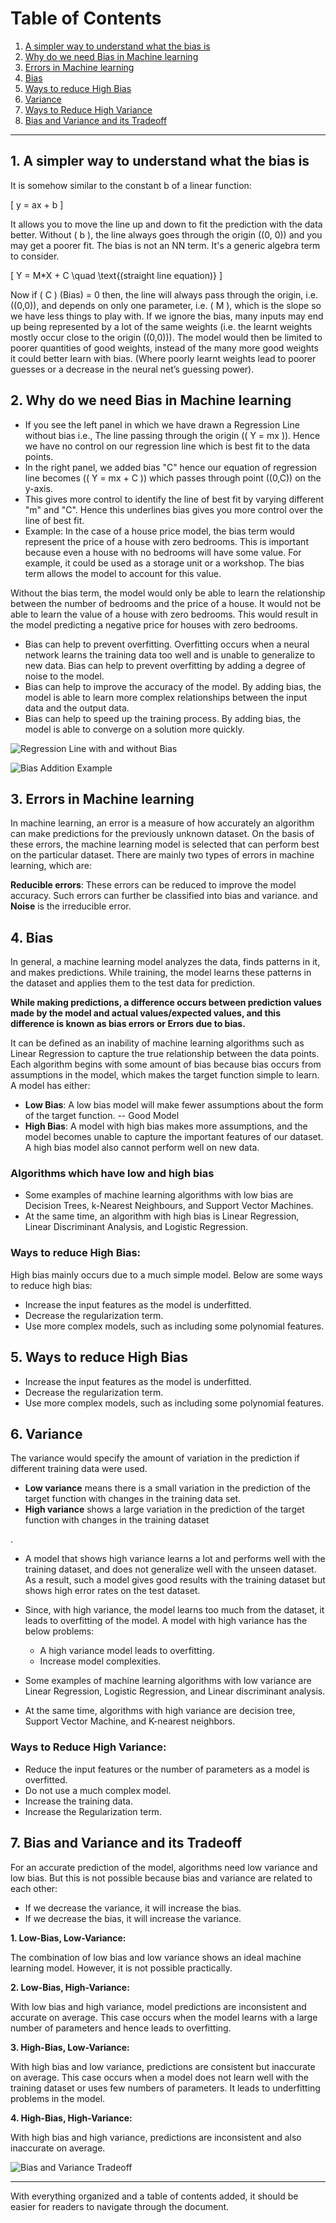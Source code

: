 # Table of Contents

1. [A simpler way to understand what the bias is](#simpler-understanding-bias)
2. [Why do we need Bias in Machine learning](#need-bias-ml)
3. [Errors in Machine learning](#errors-ml)
4. [Bias](#bias)
5. [Ways to reduce High Bias](#reduce-high-bias)
6. [Variance](#variance)
7. [Ways to Reduce High Variance](#reduce-high-variance)
8. [Bias and Variance and its Tradeoff](#bias-variance-tradeoff)

---

## 1. A simpler way to understand what the bias is <a name="simpler-understanding-bias"></a>

It is somehow similar to the constant b of a linear function:

\[
y = ax + b
\]

It allows you to move the line up and down to fit the prediction with the data better. Without \( b \), the line always goes through the origin \((0, 0)\) and you may get a poorer fit. The bias is not an NN term. It's a generic algebra term to consider.

\[
Y = M*X + C \quad \text{(straight line equation)}
\]

Now if \( C \) (Bias) = 0 then, the line will always pass through the origin, i.e. \((0,0)\), and depends on only one parameter, i.e. \( M \), which is the slope so we have less things to play with. If we ignore the bias, many inputs may end up being represented by a lot of the same weights (i.e. the learnt weights mostly occur close to the origin \((0,0)\)). The model would then be limited to poorer quantities of good weights, instead of the many more good weights it could better learn with bias. (Where poorly learnt weights lead to poorer guesses or a decrease in the neural net’s guessing power).

## 2. Why do we need Bias in Machine learning <a name="need-bias-ml"></a>

- If you see the left panel in which we have drawn a Regression Line without bias i.e., The line passing through the origin (\( Y = mx \)). Hence we have no control on our regression line which is best fit to the data points.
- In the right panel, we added bias "C" hence our equation of regression line becomes (\( Y = mx + C \)) which passes through point \((0,C)\) on the y-axis.
- This gives more control to identify the line of best fit by varying different "m" and "C". Hence this underlines bias gives you more control over the line of best fit.
- Example: In the case of a house price model, the bias term would represent the price of a house with zero bedrooms. This is important because even a house with no bedrooms will have some value. For example, it could be used as a storage unit or a workshop. The bias term allows the model to account for this value.

Without the bias term, the model would only be able to learn the relationship between the number of bedrooms and the price of a house. It would not be able to learn the value of a house with zero bedrooms. This would result in the model predicting a negative price for houses with zero bedrooms.

- Bias can help to prevent overfitting. Overfitting occurs when a neural network learns the training data too well and is unable to generalize to new data. Bias can help to prevent overfitting by adding a degree of noise to the model.
- Bias can help to improve the accuracy of the model. By adding bias, the model is able to learn more complex relationships between the input data and the output data.
- Bias can help to speed up the training process. By adding bias, the model is able to converge on a solution more quickly.

![Regression Line with and without Bias](https://www.jeremyjordan.me/content/images/2018/01/Screen-Shot-2017-06-29-at-5.34.44-PM.png)

![Bias Addition Example](https://encrypted-tbn0.gstatic.com/images?q=tbn:ANd9GcSRF1osE7Ez3z_YE-9Dnyl0623qqrm7xVPQEPGDlXBDc9lPhrbhb7UYiCiPF3fa8IYodNA&usqp=CAU)

## 3. Errors in Machine learning <a name="errors-ml"></a>

In machine learning, an error is a measure of how accurately an algorithm can make predictions for the previously unknown dataset. On the basis of these errors, the machine learning model is selected that can perform best on the particular dataset. There are mainly two types of errors in machine learning, which are:

**Reducible errors**: These errors can be reduced to improve the model accuracy. Such errors can further be classified into bias and variance.
and **Noise** is the irreducible error.

## 4. Bias <a name="bias"></a>

In general, a machine learning model analyzes the data, finds patterns in it, and makes predictions. While training, the model learns these patterns in the dataset and applies them to the test data for prediction.

**While making predictions, a difference occurs between prediction values made by the model and actual values/expected values, and this difference is known as bias errors or Errors due to bias.**

It can be defined as an inability of machine learning algorithms such as Linear Regression to capture the true relationship between the data points. Each algorithm begins with some amount of bias because bias occurs from assumptions in the model, which makes the target function simple to learn. A model has either:

- **Low Bias**: A low bias model will make fewer assumptions about the form of the target function. -- Good Model
- **High Bias**: A model with high bias makes more assumptions, and the model becomes unable to capture the important features of our dataset. A high bias model also cannot perform well on new data.

### Algorithms which have low and high bias

- Some examples of machine learning algorithms with low bias are Decision Trees, k-Nearest Neighbours, and Support Vector Machines. 
- At the same time, an algorithm with high bias is Linear Regression, Linear Discriminant Analysis, and Logistic Regression.

### Ways to reduce High Bias:

High bias mainly occurs due to a much simple model. Below are some ways to reduce high bias:

- Increase the input features as the model is underfitted.
- Decrease the regularization term.
- Use more complex models, such as including some polynomial features.

## 5. Ways to reduce High Bias <a name="reduce-high-bias"></a>

- Increase the input features as the model is underfitted.
- Decrease the regularization term.
- Use more complex models, such as including some polynomial features.

## 6. Variance <a name="variance"></a>

The variance would specify the amount of variation in the prediction if different training data were used.

- **Low variance** means there is a small variation in the prediction of the target function with changes in the training data set. 
- **High variance** shows a large variation in the prediction of the target function with changes in the training dataset

.
- A model that shows high variance learns a lot and performs well with the training dataset, and does not generalize well with the unseen dataset. As a result, such a model gives good results with the training dataset but shows high error rates on the test dataset.
- Since, with high variance, the model learns too much from the dataset, it leads to overfitting of the model. A model with high variance has the below problems:

  - A high variance model leads to overfitting.
  - Increase model complexities.

- Some examples of machine learning algorithms with low variance are Linear Regression, Logistic Regression, and Linear discriminant analysis.
- At the same time, algorithms with high variance are decision tree, Support Vector Machine, and K-nearest neighbors.

### Ways to Reduce High Variance:

- Reduce the input features or the number of parameters as a model is overfitted.
- Do not use a much complex model.
- Increase the training data.
- Increase the Regularization term.

## 7. Bias and Variance and its Tradeoff <a name="bias-variance-tradeoff"></a>

For an accurate prediction of the model, algorithms need low variance and low bias. But this is not possible because bias and variance are related to each other:

- If we decrease the variance, it will increase the bias.
- If we decrease the bias, it will increase the variance.

**1. Low-Bias, Low-Variance:**

The combination of low bias and low variance shows an ideal machine learning model. However, it is not possible practically.

**2. Low-Bias, High-Variance:**

With low bias and high variance, model predictions are inconsistent and accurate on average. This case occurs when the model learns with a large number of parameters and hence leads to overfitting.

**3. High-Bias, Low-Variance:**

With high bias and low variance, predictions are consistent but inaccurate on average. This case occurs when a model does not learn well with the training dataset or uses few numbers of parameters. It leads to underfitting problems in the model.

**4. High-Bias, High-Variance:**

With high bias and high variance, predictions are inconsistent and also inaccurate on average.

![Bias and Variance Tradeoff](https://i.stack.imgur.com/6Y87l.png)

---

With everything organized and a table of contents added, it should be easier for readers to navigate through the document.
